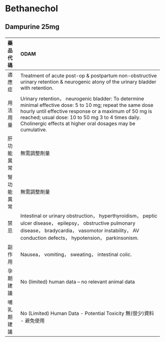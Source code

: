 # Bethanechol

## Dampurine 25mg

##### 

| 藥品代碼   | ODAM                                                                                                                                                                                                                                                                                      |
|:-----------|:------------------------------------------------------------------------------------------------------------------------------------------------------------------------------------------------------------------------------------------------------------------------------------------|
| 適應症     | Treatment of acute post-op & postpartum non-obstructive urinary retention & neurogenic atony of the urinary bladder with retention.                                                                                                                                                       |
| 用法用量   | Urinary retention， neurogenic bladder: To determine minimal effective dose: 5 to 10 mg; repeat the same dose hourly until effective response or a maximum of 50 mg is reached; usual dose: 10 to 50 mg 3 to 4 times daily. Cholinergic effects at higher oral dosages may be cumulative. |
| 肝功能異常 | 無需調整劑量                                                                                                                                                                                                                                                                              |
| 腎功能異常 | 無需調整劑量                                                                                                                                                                                                                                                                              |
| 禁忌       | Intestinal or urinary obstruction， hyperthyroidism， peptic ulcer disease， epilepsy， obstructive pulmonary disease， bradycardia， vasomotor instability， AV conduction defects， hypotension， parkinsonism.                                                                         |
| 副作用     | Nausea， vomiting， sweating， intestinal colic.                                                                                                                                                                                                                                          |
| 孕期建議   | No (limited) human data – no relevant animal data                                                                                                                                                                                                                                         |
| 哺乳期建議 | No (Limited) Human Data - Potential Toxicity 無(很少)資料 - 避免使用                                                                                                                                                                                                                      |


